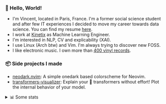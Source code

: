 ### 👋 Hello, World!

- I'm Vincent, located in Paris, France. I'm a former social science student and after few IT experiences I decided to move my career towards data science. You can find my resume [here](https://raw.githubusercontent.com/VDuchauffour/resume/main/resume.pdf).
- I work at <a href="https://www.kinetix.tech/">Kinetix<a/> as Machine Learning Engineer.
- I'm interested in NLP, CV and explicability (XAI).
- I use Linux (Arch btw) and Vim. I'm always trying to discover new FOSS.
- I like electronic music. I own more than <a href="https://www.discogs.com/user/Voigt_Kampff/collection">400 vinyl records<a/>.

### 📦 Side projects I made
  
- [neodark.nvim](https://github.com/VDuchauffour/neodark.nvim): A simple onedark based colorscheme for Neovim.
- [transformers-visualizer](https://github.com/VDuchauffour/transformers-visualizer): Explain your 🤗 transformers without effort! Plot the internal behavior of your model. 

<details><summary>📊 Some stats</summary>  
  
<p align="center">
  <img alt="VDuchauffour's github stats" src="https://github-readme-stats.vercel.app/api?username=VDuchauffour&count_private=true&include_all_commits=true&show_icons=true&theme=react"/>
  <br />
  <img alt="VDuchauffour's streak stats" src="https://streak-stats.demolab.com?user=VDuchauffour&theme=react"/>
  <br />
  <img alt="VDuchauffour's language stats" src="https://github-readme-stats.vercel.app/api/top-langs/?username=VDuchauffour&count_private=true&include_all_commits=true&show_icons=true&layout=compact&theme=react"/>
  <!--   <br />
  <img alt="VDuchauffour's Wakatime stats" src="https://github-readme-stats.vercel.app/api/wakatime?username=VDuchauffour&theme=react"/> -->
</p>

#### 🧭 Wakatime stats
<!--START_SECTION:waka-->
![Code Time](http://img.shields.io/badge/Code%20Time-678%20hrs%2052%20mins-blue)

![Lines of code](https://img.shields.io/badge/From%20Hello%20World%20I%27ve%20Written-161.8%20thousand%20lines%20of%20code-blue)

**🐱 My GitHub Data** 

> 📦 33.4 kB Used in GitHub's Storage 
 > 
> 🏆 1,684 Contributions in the Year 2023
 > 
> 🚫 Not Opted to Hire
 > 
> 📜 7 Public Repositories 
 > 
> 🔑 2 Private Repositories 
 > 
**I'm an Early 🐤** 

```text
🌞 Morning                165 commits         ██░░░░░░░░░░░░░░░░░░░░░░░   06.21 % 
🌆 Daytime                1668 commits        ████████████████░░░░░░░░░   62.82 % 
🌃 Evening                676 commits         ██████░░░░░░░░░░░░░░░░░░░   25.46 % 
🌙 Night                  146 commits         █░░░░░░░░░░░░░░░░░░░░░░░░   05.50 % 
```
📅 **I'm Most Productive on Monday** 

```text
Monday                   672 commits         ██████░░░░░░░░░░░░░░░░░░░   25.31 % 
Tuesday                  343 commits         ███░░░░░░░░░░░░░░░░░░░░░░   12.92 % 
Wednesday                426 commits         ████░░░░░░░░░░░░░░░░░░░░░   16.05 % 
Thursday                 547 commits         █████░░░░░░░░░░░░░░░░░░░░   20.60 % 
Friday                   540 commits         █████░░░░░░░░░░░░░░░░░░░░   20.34 % 
Saturday                 47 commits          ░░░░░░░░░░░░░░░░░░░░░░░░░   01.77 % 
Sunday                   80 commits          █░░░░░░░░░░░░░░░░░░░░░░░░   03.01 % 
```


📊 **This Week I Spent My Time On** 

```text
💬 Programming Languages: 
YAML                     6 hrs 28 mins       ████████░░░░░░░░░░░░░░░░░   32.68 % 
TOML                     5 hrs 12 mins       ███████░░░░░░░░░░░░░░░░░░   26.28 % 
Markdown                 3 hrs 8 mins        ████░░░░░░░░░░░░░░░░░░░░░   15.88 % 
Python                   2 hrs 23 mins       ███░░░░░░░░░░░░░░░░░░░░░░   12.11 % 
TeX                      1 hr 18 mins        ██░░░░░░░░░░░░░░░░░░░░░░░   06.61 % 
```


 Last Updated on 16/05/2023 00:39:49 UTC
<!--END_SECTION:waka-->
</details>
